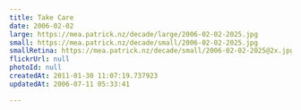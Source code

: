 ```yaml
---
title: Take Care
date: 2006-02-02
large: https://mea.patrick.nz/decade/large/2006-02-02-2025.jpg
small: https://mea.patrick.nz/decade/small/2006-02-02-2025.jpg
smallRetina: https://mea.patrick.nz/decade/small/2006-02-02-2025@2x.jpg
flickrUrl: null
photoId: null
createdAt: 2011-01-30 11:07:19.737923
updatedAt: 2006-07-11 05:33:41

---
```


